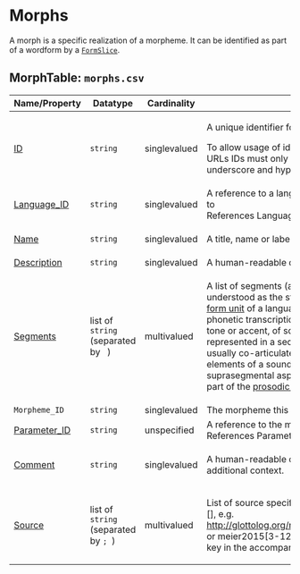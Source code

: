 # Morphs

A morph is a specific realization of a morpheme.
It can be identified as part of a wordform by a [`FormSlice`](../formslices).

## MorphTable: `morphs.csv`

Name/Property | Datatype | Cardinality | Description
 --- | --- | --- | --- 
[ID](http://cldf.clld.org/v1.0/terms.rdf#id) | `string` | singlevalued | <div> <p>A unique identifier for a row in a table.</p> <p> To allow usage of identifiers as path components of URLs IDs must only contain alphanumeric characters, underscore and hyphen. </p> </div> 
[Language_ID](http://cldf.clld.org/v1.0/terms.rdf#languageReference) | `string` | singlevalued | A reference to a language (or variety) the form belongs to<br>References LanguageTable
[Name](http://cldf.clld.org/v1.0/terms.rdf#name) | `string` | singlevalued | <div> <p>A title, name or label for an entity.</p> </div> 
[Description](http://cldf.clld.org/v1.0/terms.rdf#description) | `string` | singlevalued | A human-readable description
[Segments](http://cldf.clld.org/v1.0/terms.rdf#segments) | list of `string` (separated by ` `) | multivalued | <div> <p> A list of segments (aka a sound sequence) is understood as the strict segmental representation of a <a href="http://linguistics-ontology.org/gold/2010/FormUnit">form unit</a> of a language, which is usually given in phonetic transcription. <a href="http://linguistics-ontology.org/gold/2010/Suprasegmental">Suprasegmental elements</a>, like tone or accent, of sound sequences are usually represented in a sequential form, although they are usually co-articulated along with the segmental elements of a sound sequence. Alternatively, suprasegmental aspects could also be represented as part of the <a href="#prosodicStructure">prosodic structure</a> of a word form. </p> </div> 
`Morpheme_ID` | `string` | singlevalued | The morpheme this form belongs to.
[Parameter_ID](http://cldf.clld.org/v1.0/terms.rdf#parameterReference) | `string` | unspecified | A reference to the meaning denoted by the form.<br>References ParameterTable
[Comment](http://cldf.clld.org/v1.0/terms.rdf#comment) | `string` | singlevalued | <div> <p> A human-readable comment on a resource, providing additional context. </p> </div> 
[Source](http://cldf.clld.org/v1.0/terms.rdf#source) | list of `string` (separated by `; `) | multivalued | <div> <p>List of source specifications, of the form &lt;source_ID&gt;[], e.g. http://glottolog.org/resource/reference/id/318814[34], or meier2015[3-12] where meier2015 is a citation key in the accompanying BibTeX file.</p> </div> 